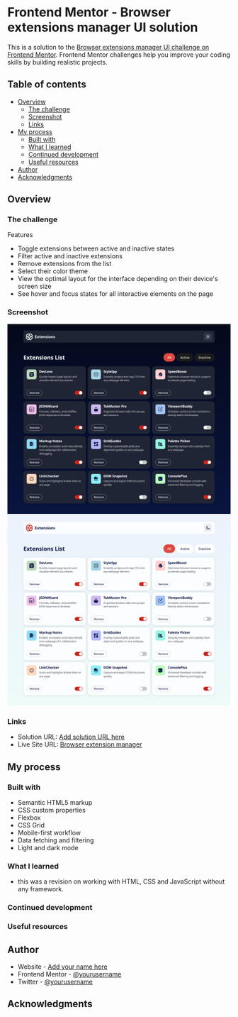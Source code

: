 # Frontend Mentor - Browser extensions manager UI solution

This is a solution to the [Browser extensions manager UI challenge on Frontend Mentor](https://www.frontendmentor.io/challenges/browser-extension-manager-ui-yNZnOfsMAp). Frontend Mentor challenges help you improve your coding skills by building realistic projects.

## Table of contents

- [Overview](#overview)
  - [The challenge](#the-challenge)
  - [Screenshot](#screenshot)
  - [Links](#links)
- [My process](#my-process)
  - [Built with](#built-with)
  - [What I learned](#what-i-learned)
  - [Continued development](#continued-development)
  - [Useful resources](#useful-resources)
- [Author](#author)
- [Acknowledgments](#acknowledgments)

## Overview

### The challenge

Features

- Toggle extensions between active and inactive states
- Filter active and inactive extensions
- Remove extensions from the list
- Select their color theme
- View the optimal layout for the interface depending on their device's screen size
- See hover and focus states for all interactive elements on the page

### Screenshot

![Dark mode](assets/browser-ext-dark-mode.png)
![Light mode](assets/browser-ext-light-mode.png)

### Links

- Solution URL: [Add solution URL here](https://your-solution-url.com)
- Live Site URL: [Browser extension manager](https://browser-extensions-manager-mu.vercel.app/)

## My process

### Built with

- Semantic HTML5 markup
- CSS custom properties
- Flexbox
- CSS Grid
- Mobile-first workflow
- Data fetching and filtering
- Light and dark mode

### What I learned

- this was a revision on working with HTML, CSS and JavaScript  without any framework.

### Continued development

### Useful resources

## Author

- Website - [Add your name here](https://www.your-site.com)
- Frontend Mentor - [@yourusername](https://www.frontendmentor.io/profile/yourusername)
- Twitter - [@yourusername](https://www.twitter.com/yourusername)

## Acknowledgments
